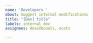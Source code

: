 ```yaml
---
name: 'Developers '
about: Suggest internal modifications
title: "[Dev] title"
labels: internal dev
assignees: AnasXbouali, ocots

---
```



